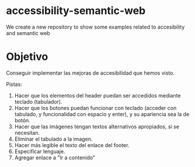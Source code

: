 # accessibility-semantic-web
We create a new repository to show some examples related to accesibility and semantic web


# Objetivo
Conseguir implementar las mejoras de accesibilidad que hemos visto.

Pistas:

1. Hacer que los elementos del header puedan ser accedidos mediante teclado (tabulador).
2. Hacer que los botones puedan funcionar con teclado (acceder con tabulado, y funcionalidad con espacio y enter), y su apariencia sea la de botón. 
3. Hacer que las imágenes tengan textos alternativos apropiados, si se necesitan.
4. Eliminar el tabulado a la imagen.
5. Hacer más legible el texto del enlace del footer.
6. Especificar lenguaje.
7. Agregar enlace a "Ir a contenido"
